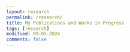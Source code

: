```yaml
---
layout: research
permalink: /research/
title: My Publications and Works in Progress
tags: [research]
modified: 09-05-2024
comments: false
---
```

